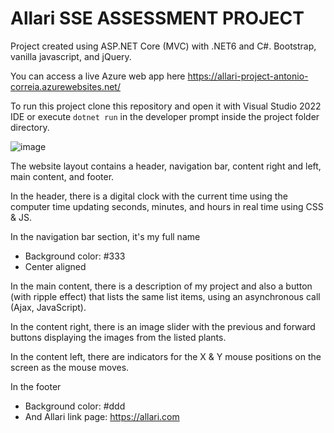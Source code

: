 # Allari SSE ASSESSMENT PROJECT

Project created using ASP.NET Core (MVC) with .NET6 and C#. Bootstrap, vanilla javascript, and jQuery.

You can access a live Azure web app here https://allari-project-antonio-correia.azurewebsites.net/

To run this project clone this repository and open it with Visual Studio 2022 IDE or execute `dotnet run` in the developer prompt inside the project folder directory.

![image](https://github.com/antoniocorreia/allari-project/assets/1815134/9f3e1fc2-8b02-4ac3-8905-5582e6ddff60)

The website layout contains a header, navigation bar, content right and left, main content, and footer.

In the header, there is a digital clock with the current time using the computer time updating seconds, minutes, and hours in real time using CSS & JS.

In the navigation bar section, it's my full name
- Background color: #333
- Center aligned

In the main content, there is a description of my project and also a button (with ripple effect) that lists the same 
list items, using an asynchronous call (Ajax, JavaScript).

In the content right, there is an image slider with the previous and forward buttons displaying the images from the listed plants.

In the content left, there are indicators for the X & Y mouse positions on the screen as the mouse moves.

In the footer
- Background color: #ddd
- And Allari link page: https://allari.com
